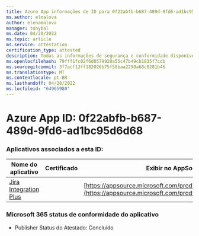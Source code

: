 ```yaml
---
title: Azure App informações de ID para 0f22abfb-b687-489d-9fd6-ad1bc95d6d68
ms.author: elmalova
author: elenamalova
manager: tonybal
ms.date: 04/20/2022
ms.topic: article
ms.service: attestation
certification_type: attested
description: Todas as informações de segurança e conformidade disponíveis para 0f22abfb-b687-489d-9fd6-ad1bc95d6d68.
ms.openlocfilehash: 79fff1fc02f6d0579928a55c47b49cb1835f7cdb
ms.sourcegitcommit: 3f7acf13ff182026b75f58baa2290a68c8281b46
ms.translationtype: MT
ms.contentlocale: pt-BR
ms.lasthandoff: 04/20/2022
ms.locfileid: "64965980"
---
```

# <a name="azure-app-id-0f22abfb-b687-489d-9fd6-ad1bc95d6d68"></a>Azure App ID: 0f22abfb-b687-489d-9fd6-ad1bc95d6d68


### <a name="apps-associated-with-this-id"></a>Aplicativos associados a esta ID:
| **Nome do aplicativo** | **Certificado** | **Exibir no AppSource** |
|--------------|---------------|-----------------------|
| [Jira Integration Plus](../forward/WA200003847.md) |  | [https://appsource.microsoft.com/product/office/WA200003847](https://appsource.microsoft.com/product/office/WA200003847) |

### <a name="microsoft-365-app-compliance-status"></a>Microsoft 365 status de conformidade do aplicativo
- Publisher Status do Atestado: Concluído
